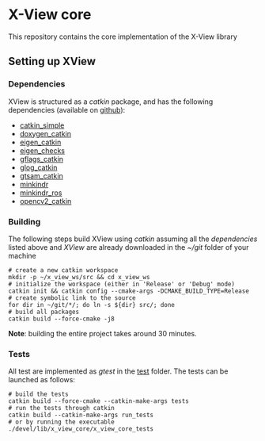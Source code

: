 # X-View core
This repository contains the core implementation of the X-View library

## Setting up XView

### Dependencies
XView is structured as a _catkin_ package, and has the following dependencies (available on [github](https://github.com/)):
* [catkin_simple](https://github.com/catkin/catkin_simple)
* [doxygen_catkin](https://github.com/ethz-asl/doxygen_catkin)
* [eigen_catkin](https://github.com/ethz-asl/eigen_catkin)
* [eigen_checks](https://github.com/ethz-asl/eigen_checks)
* [gflags_catkin](https://github.com/ethz-asl/gflags_catkin)
* [glog_catkin](https://github.com/ethz-asl/glog_catkin)
* [gtsam_catkin](https://github.com/ethz-asl/gtsam_catkin)
* [minkindr](https://github.com/ethz-asl/minkindr)
* [minkindr_ros](https://github.com/ethz-asl/minkindr_ros) 
* [opencv2_catkin](https://github.com/ethz-asl/opencv2_catkin)

### Building
The following steps build XView using _catkin_ assuming all the _dependencies_ listed above and _XView_ are already downloaded in the _~/git_ folder of your machine
```lang=bash
# create a new catkin workspace
mkdir -p ~/x_view_ws/src && cd x_view_ws
# initialize the workspace (either in 'Release' or 'Debug' mode)
catkin init && catkin config --cmake-args -DCMAKE_BUILD_TYPE=Release
# create symbolic link to the source
for dir in ~/git/*/; do ln -s ${dir} src/; done
# build all packages
catkin build --force-cmake -j8 
```
**Note**: building the entire project takes around 30 minutes.

### Tests
All test are implemented as _gtest_ in the [test](./test) folder. The tests can be launched as follows:
```lang=bash
# build the tests
catkin build --force-cmake --catkin-make-args tests
# run the tests through catkin
catkin build --catkin-make-args run_tests
# or by running the executable
./devel/lib/x_view_core/x_view_core_tests 
```
